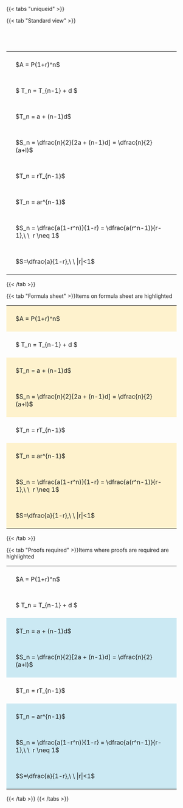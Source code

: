 ---
---

{{< tabs "uniqueid" >}}

{{< tab "Standard view" >}}

#  
<br>
<style type="text/css">
#T_37d9a th.col_heading {
  text-align: left;
  font-size: 1em;
}
#T_37d9a td {
  text-align: left;
  font-size: 1em;
  padding: 1.5em;
}
#T_37d9a_row0_col0, #T_37d9a_row1_col0, #T_37d9a_row2_col0, #T_37d9a_row3_col0, #T_37d9a_row4_col0, #T_37d9a_row5_col0, #T_37d9a_row6_col0, #T_37d9a_row7_col0 {
  width: 400px;
  white-space: pre-wrap;
}
</style>
<table id="T_37d9a">
  <thead>
  </thead>
  <tbody>
    <tr>
      <td id="T_37d9a_row0_col0" class="data row0 col0" >$A = P(1+r)^n$</td>
    </tr>
    <tr>
      <td id="T_37d9a_row1_col0" class="data row1 col0" >$ T_n = T_{n-1} + d $</td>
    </tr>
    <tr>
      <td id="T_37d9a_row2_col0" class="data row2 col0" >$T_n = a + (n-1)d$</td>
    </tr>
    <tr>
      <td id="T_37d9a_row3_col0" class="data row3 col0" >$S_n = \dfrac{n}{2}[2a + (n-1)d] = \dfrac{n}{2}(a+l)$</td>
    </tr>
    <tr>
      <td id="T_37d9a_row4_col0" class="data row4 col0" >$T_n = rT_{n-1}$</td>
    </tr>
    <tr>
      <td id="T_37d9a_row5_col0" class="data row5 col0" >$T_n = ar^{n-1}$</td>
    </tr>
    <tr>
      <td id="T_37d9a_row6_col0" class="data row6 col0" >$S_n = \dfrac{a(1-r^n)}{1-r} = \dfrac{a(r^n-1)}{r-1},\ \  r \neq 1$</td>
    </tr>
    <tr>
      <td id="T_37d9a_row7_col0" class="data row7 col0" >$S=\dfrac{a}{1-r},\ \ |r|<1$</td>
    </tr>
  </tbody>
</table>
{{< /tab >}}

{{< tab "Formula sheet" >}}Items on formula sheet are highlighted
<br>
<style type="text/css">
#T_4e769 th.col_heading {
  text-align: left;
  font-size: 1em;
}
#T_4e769 td {
  text-align: left;
  font-size: 1em;
  padding: 1.5em;
}
#T_4e769_row0_col0, #T_4e769_row2_col0, #T_4e769_row3_col0, #T_4e769_row5_col0, #T_4e769_row6_col0, #T_4e769_row7_col0 {
  width: 400px;
  background-color: rgba(255,194,10, 0.2);
  white-space: pre-wrap;
}
#T_4e769_row1_col0, #T_4e769_row4_col0 {
  width: 400px;
  white-space: pre-wrap;
}
</style>
<table id="T_4e769">
  <thead>
  </thead>
  <tbody>
    <tr>
      <td id="T_4e769_row0_col0" class="data row0 col0" >$A = P(1+r)^n$</td>
    </tr>
    <tr>
      <td id="T_4e769_row1_col0" class="data row1 col0" >$ T_n = T_{n-1} + d $</td>
    </tr>
    <tr>
      <td id="T_4e769_row2_col0" class="data row2 col0" >$T_n = a + (n-1)d$</td>
    </tr>
    <tr>
      <td id="T_4e769_row3_col0" class="data row3 col0" >$S_n = \dfrac{n}{2}[2a + (n-1)d] = \dfrac{n}{2}(a+l)$</td>
    </tr>
    <tr>
      <td id="T_4e769_row4_col0" class="data row4 col0" >$T_n = rT_{n-1}$</td>
    </tr>
    <tr>
      <td id="T_4e769_row5_col0" class="data row5 col0" >$T_n = ar^{n-1}$</td>
    </tr>
    <tr>
      <td id="T_4e769_row6_col0" class="data row6 col0" >$S_n = \dfrac{a(1-r^n)}{1-r} = \dfrac{a(r^n-1)}{r-1},\ \  r \neq 1$</td>
    </tr>
    <tr>
      <td id="T_4e769_row7_col0" class="data row7 col0" >$S=\dfrac{a}{1-r},\ \ |r|<1$</td>
    </tr>
  </tbody>
</table>
{{< /tab >}}

{{< tab "Proofs required" >}}Items where proofs are required are highlighted
<br>
<style type="text/css">
#T_35863 th.col_heading {
  text-align: left;
  font-size: 1em;
}
#T_35863 td {
  text-align: left;
  font-size: 1em;
  padding: 1.5em;
}
#T_35863_row0_col0, #T_35863_row1_col0, #T_35863_row4_col0 {
  width: 400px;
  white-space: pre-wrap;
}
#T_35863_row2_col0, #T_35863_row3_col0, #T_35863_row5_col0, #T_35863_row6_col0, #T_35863_row7_col0 {
  width: 400px;
  background-color: rgba(0,150,200, 0.2);
  white-space: pre-wrap;
}
</style>
<table id="T_35863">
  <thead>
  </thead>
  <tbody>
    <tr>
      <td id="T_35863_row0_col0" class="data row0 col0" >$A = P(1+r)^n$</td>
    </tr>
    <tr>
      <td id="T_35863_row1_col0" class="data row1 col0" >$ T_n = T_{n-1} + d $</td>
    </tr>
    <tr>
      <td id="T_35863_row2_col0" class="data row2 col0" >$T_n = a + (n-1)d$</td>
    </tr>
    <tr>
      <td id="T_35863_row3_col0" class="data row3 col0" >$S_n = \dfrac{n}{2}[2a + (n-1)d] = \dfrac{n}{2}(a+l)$</td>
    </tr>
    <tr>
      <td id="T_35863_row4_col0" class="data row4 col0" >$T_n = rT_{n-1}$</td>
    </tr>
    <tr>
      <td id="T_35863_row5_col0" class="data row5 col0" >$T_n = ar^{n-1}$</td>
    </tr>
    <tr>
      <td id="T_35863_row6_col0" class="data row6 col0" >$S_n = \dfrac{a(1-r^n)}{1-r} = \dfrac{a(r^n-1)}{r-1},\ \  r \neq 1$</td>
    </tr>
    <tr>
      <td id="T_35863_row7_col0" class="data row7 col0" >$S=\dfrac{a}{1-r},\ \ |r|<1$</td>
    </tr>
  </tbody>
</table>
{{< /tab >}}
{{< /tabs >}}